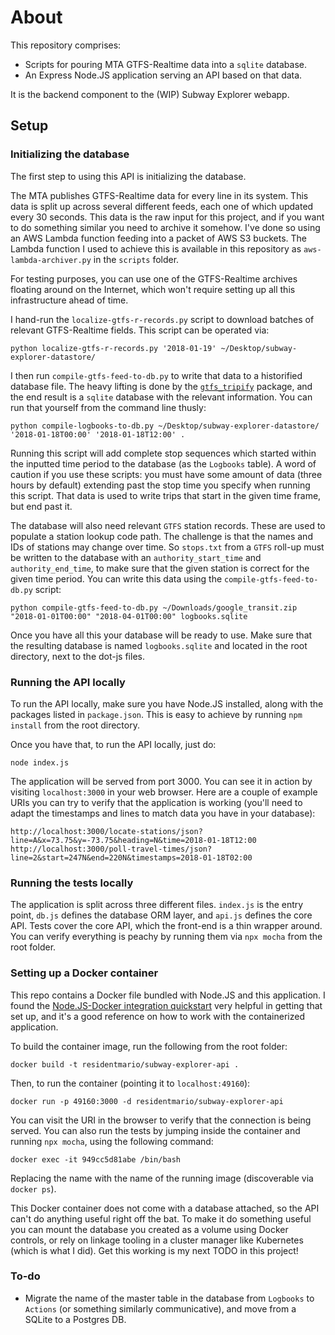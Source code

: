 # About 

This repository comprises: 

* Scripts for pouring MTA GTFS-Realtime data into a `sqlite` database.
* An Express Node.JS application serving an API based on that data.

It is the backend component to the (WIP) Subway Explorer webapp.

## Setup

### Initializing the database

The first step to using this API is initializing the database.

The MTA publishes GTFS-Realtime data for every line in its system. This data is split up across several different 
feeds, each one of which updated every 30 seconds. This data is the raw input for this project, and if you want to 
do something similar you need to archive it somehow. I've done so using an AWS Lambda function feeding into a packet of 
AWS S3 buckets. The Lambda function I used to achieve this is available in this repository as 
`aws-lambda-archiver.py` in the `scripts` folder.

For testing purposes, you can use one of the GTFS-Realtime archives floating around on the Internet, which won't 
require setting up all this infrastructure ahead of time.

I hand-run the `localize-gtfs-r-records.py` script to download batches of relevant GTFS-Realtime fields. This script 
can be operated via:

    python localize-gtfs-r-records.py '2018-01-19' ~/Desktop/subway-explorer-datastore/
    
I then run `compile-gtfs-feed-to-db.py` to write that data to a historified database file. The heavy lifting is done 
by the [`gtfs_tripify`](https://github.com/ResidentMario/gtfs-tripify) package, and the end result is a `sqlite` 
database with the relevant information. You can run that yourself from the command line thusly:

    python compile-logbooks-to-db.py ~/Desktop/subway-explorer-datastore/ '2018-01-18T00:00' '2018-01-18T12:00' .

Running this script will add complete stop sequences which started within the inputted time period to the database 
(as the `Logbooks` table). A word of caution if you use these scripts: you must have some amount of data (three 
hours by default) extending past the stop time you specify when running this script. That data is used to write trips
that start in the given time frame, but end past it.

The database will also need relevant `GTFS` station records. These are used to populate a station lookup code path. 
The challenge is that the names and IDs of stations may change over time. So `stops.txt` from a `GTFS` roll-up must be 
written to the database with an `authority_start_time` and `authority_end_time`, to make sure that the given station 
is correct for the given time period. You can write this data using the `compile-gtfs-feed-to-db.py` script:

    python compile-gtfs-feed-to-db.py ~/Downloads/google_transit.zip "2018-01-01T00:00" "2018-04-01T00:00" logbooks.sqlite

Once you have all this your database will be ready to use. Make sure that the resulting database is named 
`logbooks.sqlite` and located in the root directory, next to the dot-js files.


### Running the API locally

To run the API locally, make sure you have Node.JS installed, along with the packages listed in `package.json`. This 
is easy to achieve by running `npm install` from the root directory.

Once you have that, to run the API locally, just do:

    node index.js

The application will be served from port 3000. You can see it in action by visiting `localhost:3000` in your web 
browser. Here are a couple of example URIs you can try to verify that the application is working (you'll need to 
adapt the timestamps and lines to match data you have in your database):

    http://localhost:3000/locate-stations/json?line=A&x=73.75&y=-73.75&heading=N&time=2018-01-18T12:00
    http://localhost:3000/poll-travel-times/json?line=2&start=247N&end=220N&timestamps=2018-01-18T02:00

### Running the tests locally

The application is split across three different files. `index.js` is the entry point, `db.js` defines the database 
ORM layer, and `api.js` defines the core API. Tests cover the core API, which the front-end is a thin wrapper around.
You can verify everything is peachy by running them via `npx mocha` from the root folder.

### Setting up a Docker container

This repo contains a Docker file bundled with Node.JS and this application. I found the [Node.JS-Docker integration 
quickstart](https://nodejs.org/en/docs/guides/nodejs-docker-webapp/) very helpful in getting that set up, and it's a 
good reference on how to work with the containerized application.

To build the container image, run the following from the root folder:

    docker build -t residentmario/subway-explorer-api .

Then, to run the container (pointing it to `localhost:49160`):

    docker run -p 49160:3000 -d residentmario/subway-explorer-api

You can visit the URI in the browser to verify that the connection is being served. You can also run the tests by 
jumping inside the container and running `npx mocha`, using the following command:

    docker exec -it 949cc5d81abe /bin/bash

Replacing the name with the name of the running image (discoverable via `docker ps`).

This Docker container does not come with a database attached, so the API can't do anything useful right off the bat. 
To make it do something useful you can mount the database you created as a volume using Docker controls, or rely on 
linkage tooling in a cluster manager like Kubernetes (which is what I did). Get this working is my next TODO in 
this project!

### To-do
* Migrate the name of the master table in the database from `Logbooks` to `Actions` (or something similarly 
communicative), and move from a SQLite to a Postgres DB.
